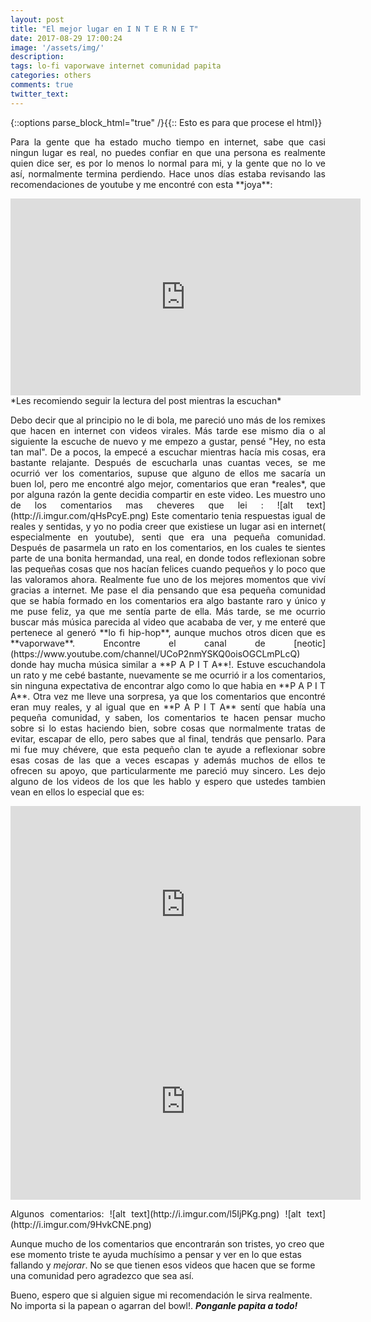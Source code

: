 ```yaml
---
layout: post
title: "El mejor lugar en I N T E R N E T"
date: 2017-08-29 17:00:24
image: '/assets/img/'
description: 
tags: lo-fi vaporwave internet comunidad papita
categories: others
comments: true
twitter_text: 
---
```

{::options parse_block_html="true" /}{{:: Esto es para que procese el html}} 
<p align="justify">
Para la gente que ha estado mucho tiempo en internet, sabe que casi ningun lugar es real, no puedes confiar en que una persona es realmente 
quien dice ser, es por lo menos lo normal para mi, y la gente que no lo ve así, normalmente termina perdiendo. Hace unos días estaba revisando las 
recomendaciones  de youtube y me encontré con esta **joya**:
</p>
<iframe width="560" height="315" src="https://www.youtube.com/embed/tcruyyY18e8" frameborder="0" allowfullscreen></iframe>
*Les recomiendo seguir la lectura del post mientras la escuchan*
<p align="justify">
Debo decir que al principio no le di bola, me pareció uno más de los remixes que hacen en internet con videos virales. Más tarde ese mismo dia o al
siguiente la escuche de nuevo y me empezo a gustar, pensé "Hey, no esta tan mal". De a pocos, la  empecé a escuchar mientras hacía mis cosas, era 
bastante relajante. Después de escucharla unas cuantas veces, se me ocurrió ver los comentarios, supuse que alguno de ellos me sacaría un buen lol,
pero me encontré algo mejor, comentarios que eran *reales*, que por alguna razón la gente decidia compartir en este video. Les muestro uno de los 
comentarios mas cheveres que lei : ![alt text](http://i.imgur.com/qHsPcyE.png) Este comentario tenia respuestas igual de reales y sentidas, y yo no
podia creer que existiese un lugar asi en internet( especialmente en youtube), senti que era una  pequeña comunidad. Después de pasarmela 
un rato en los comentarios, en los cuales te sientes parte de una bonita hermandad,  una real,  en donde todos reflexionan sobre las pequeñas cosas
que nos hacían felices cuando pequeños y lo poco  que las valoramos ahora. Realmente fue uno de los mejores momentos que viví gracias a internet. 
Me pase el dia pensando que esa pequeña comunidad que se había formado en los comentarios era algo bastante raro y único y me puse feliz, ya que me
sentía parte de ella. Más tarde, se me ocurrio buscar más música parecida al video que acababa de ver, y me enteré que pertenece al generó **lo fi 
hip-hop**, aunque muchos otros dicen que es **vaporwave**. Encontre el canal de [neotic](https://www.youtube.com/channel/UCoP2nmYSKQ0oisOGCLmPLcQ) 
donde hay mucha música similar a **P A P I T A**!. Estuve escuchandola un rato y me cebé bastante, nuevamente se me ocurrió ir a los comentarios, 
sin ninguna expectativa de encontrar algo como lo que habia en  **P A P I T A**. Otra vez me lleve una sorpresa, ya que los comentarios que 
encontré eran muy reales, y al igual que en **P A P I T A** sentí que había una pequeña comunidad, y saben, los comentarios te hacen pensar mucho 
sobre si lo estas haciendo bien, sobre cosas que normalmente  tratas de evitar, escapar de ello, pero sabes que al final, tendrás que pensarlo. 
Para mi fue muy chévere, que esta pequeño clan  te ayude a reflexionar sobre esas cosas de las que a veces escapas y además muchos de ellos te 
ofrecen su apoyo, que particularmente me pareció muy sincero. Les dejo alguno de los videos de los que les hablo y espero que ustedes tambien vean 
en ellos lo especial que es:
</p>

<iframe width="560" height="315" src="https://www.youtube.com/embed/ZJngStpPzYU" frameborder="0" allowfullscreen></iframe>
<iframe width="560" height="315" src="https://www.youtube.com/embed/hQyzEyIf7P0" frameborder="0" allowfullscreen></iframe>

<p align="justify">
Algunos comentarios:
![alt text](http://i.imgur.com/l5IjPKg.png)
![alt text](http://i.imgur.com/9HvkCNE.png)


Aunque mucho de los comentarios que encontrarán son tristes, yo creo que ese momento triste te ayuda muchísimo a pensar y ver en lo que estas 
fallando y *mejorar*. No se que tienen esos videos que hacen que se forme una comunidad pero agradezco que sea así.

Bueno, espero que si alguien sigue mi recomendación le sirva realmente. No importa si la papean o agarran del bowl!.
**_Ponganle papita a todo!_**
</p>